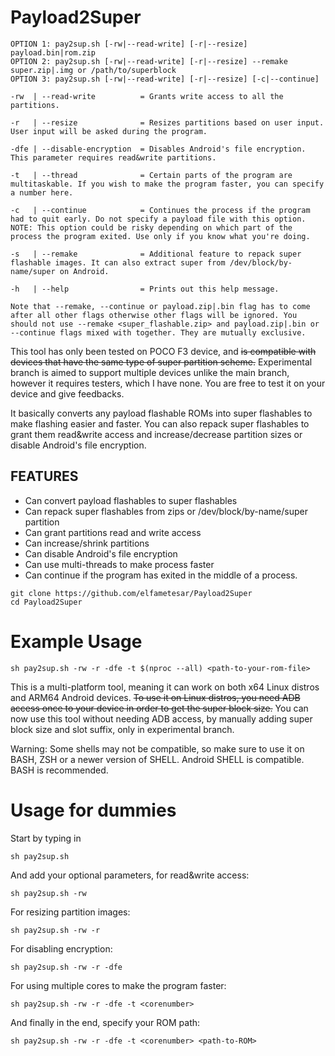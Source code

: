 # Payload2Super

```
OPTION 1: pay2sup.sh [-rw|--read-write] [-r|--resize] payload.bin|rom.zip
OPTION 2: pay2sup.sh [-rw|--read-write] [-r|--resize] --remake super.zip|.img or /path/to/superblock
OPTION 3: pay2sup.sh [-rw|--read-write] [-r|--resize] [-c|--continue]

-rw  | --read-write          = Grants write access to all the partitions.

-r   | --resize	             = Resizes partitions based on user input. User input will be asked during the program.

-dfe | --disable-encryption  = Disables Android's file encryption. This parameter requires read&write partitions.

-t   | --thread	             = Certain parts of the program are multitaskable. If you wish to make the program faster, you can specify a number here.

-c   | --continue            = Continues the process if the program had to quit early. Do not specify a payload file with this option. NOTE: This option could be risky depending on which part of the process the program exited. Use only if you know what you're doing.

-s   | --remake	             = Additional feature to repack super flashable images. It can also extract super from /dev/block/by-name/super on Android.

-h   | --help                = Prints out this help message.

Note that --remake, --continue or payload.zip|.bin flag has to come after all other flags otherwise other flags will be ignored. You should not use --remake <super_flashable.zip> and payload.zip|.bin or --continue flags mixed with together. They are mutually exclusive.
```

This tool has only been tested on POCO F3 device, and ~~is compatible with devices that have the same type of super partition scheme.~~ Experimental branch is aimed to support multiple devices unlike the main branch, however it requires testers, which I have none. You are free to test it on your device and give feedbacks.

It basically converts any payload flashable ROMs into super flashables to make flashing easier and faster. You can also repack super flashables to grant them read&write access and increase/decrease partition sizes or disable Android's file encryption.

## FEATURES
 - Can convert payload flashables to super flashables
 - Can repack super flashables from zips or /dev/block/by-name/super partition
 - Can grant partitions read and write access
 - Can increase/shrink partitions
 - Can disable Android's file encryption
 - Can use multi-threads to make process faster
 - Can continue if the program has exited in the middle of a process.

```
git clone https://github.com/elfametesar/Payload2Super
cd Payload2Super
```
# Example Usage

```
sh pay2sup.sh -rw -r -dfe -t $(nproc --all) <path-to-your-rom-file>
```

This is a multi-platform tool, meaning it can work on both x64 Linux distros and ARM64 Android devices. ~~To use it on Linux distros, you need ADB access once to your device in order to get the super block size.~~ You can now use this tool without needing ADB access, by manually adding super block size and slot suffix, only in experimental branch.

Warning: Some shells may not be compatible, so make sure to use it on BASH, ZSH or a newer version of SHELL. Android SHELL is compatible. BASH is recommended.


# Usage for dummies
Start by typing in
```
sh pay2sup.sh 
```
And add your optional parameters, for read&write access:
```
sh pay2sup.sh -rw
```
For resizing partition images:
```
sh pay2sup.sh -rw -r
```
For disabling encryption:
```
sh pay2sup.sh -rw -r -dfe
```
For using multiple cores to make the program faster:
```
sh pay2sup.sh -rw -r -dfe -t <corenumber>
```
And finally in the end, specify your ROM path:
```
sh pay2sup.sh -rw -r -dfe -t <corenumber> <path-to-ROM>
```

